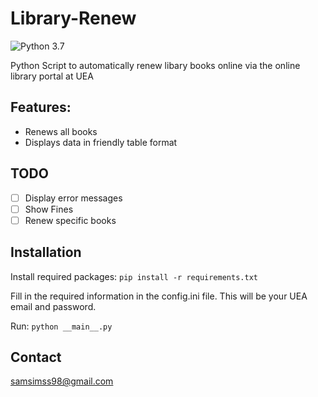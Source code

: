 # Library-Renew

![Python 3.7](https://img.shields.io/badge/python-3.7-blue.svg)

Python Script to automatically renew libary books online via the online library portal at UEA

## Features:

* Renews all books
* Displays data in friendly table format

## TODO

- [ ] Display error messages
- [ ] Show Fines
- [ ] Renew specific books

## Installation

Install required packages:
`pip install -r requirements.txt`

Fill in the required information in the config.ini file. This will be your UEA email and password.

Run:
`python __main__.py`

## Contact
samsimss98@gmail.com




